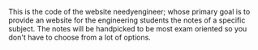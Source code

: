 This is the code of the website needyengineer; whose primary goal is to provide an website for the engineering students the notes of a specific subject.
The notes will be handpicked to be most exam oriented so you don't have to choose from a lot of options.
